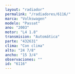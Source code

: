 ```yaml
---
layout: "radiador"
permalink: "/radiadores/6116/"
marca: "Volkswagen"
modelo: "Passat"
ano: "2003"
motor: "L4 1.8"
transmision: "Automática"
parte: "432631"
clima: "Con clima"
alto: "24 7/8"
ancho: "15 3/4"
observaciones: ""
id: "6116"
---
```


